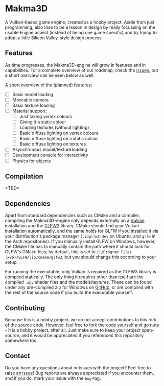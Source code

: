 # Makma3D
A Vulkan-based game engine, created as a hobby project. Aside from just programming, also tries to be a lesson in design by really focussing on the usable Engine aspect (instead of being one game specific) and by trying to adopt a little Silicon Valley-style design process.

## Features
As time progresses, the Makma3D-engine will grow in features and in capabilities. For a complete overview of our roadmap, check the [issues](https://github.com/Lut99/Makma3D/issues), but a short overview can be seen below as well.

A short overview of the (planned) features:
- [ ] Basic model loading
- [ ] Moveable camera
- [ ] Basic texture loading
- [ ] Material support:
  - [ ] Just taking vertex colours
  - [ ] Giving it a static colour
  - [ ] Loading textures (without lighting)
  - [ ] Basic diffuse lighting on vertex colours
  - [ ] Basic diffuse lighting on a static colour
  - [ ] Basic diffuse lighting on textures
- [ ] Asynchronous model/texture loading
- [ ] Development console for interactivity
- [ ] Physics for objects

## Compilation
\<TBD\>

## Dependencies
Apart from standard dependencies such as CMake and a compiler, compiling the Makma3D-engine only depends externally on a [Vulkan](https://www.vulkan.org/) installation and the [GLFW3](https://www.glfw.org/) library. CMake should find your Vulkan installation automatically, and the same holds for GLFW if you installed it via your distribution's package manager (```libglfw3-dev``` on Ubuntu, and ```glfw``` in the Arch repositories). If you manually install GLFW on Windows, however, the CMake file has to manually contain the path where it should look for GLFW's CMake files; by default, this is set to ```C:/Program Files (x86)/GLFW/lib/cmake/glfw3```, but you should change this according to your setup.

For running the executable, only Vulkan is required as the GLFW3 library is compiled statically. The only thing it requires other than itself are the compiled ```.spv``` shader files and the models/textures. These can be found under any pre-compiled zip for Windows on [GitHub](https://github.com/Lut99/Makma3D/releases), or are compiled with the rest of the source code if you build the executable yourself.

## Contributing
Because this is a hobby project, we do not accept contributions to this fork of the source code. However, feel free to fork the code yourself and go nuts - it is a hobby project, after all. Just make sure to keep your project open-source, and it would be appreciated if you referenced this repository somewhere too.

## Contact
Do you have any questions about or issues with the project? Feel free to raise [an issue](https://github.com/Lut99/Makma3D/issues)! Bug reports are always appreciated if you encounter them, and if you do, mark your issue with the ```bug```-tag.
